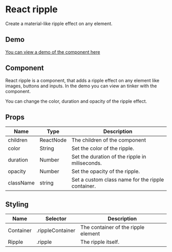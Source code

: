 # React ripple

Create a material-like ripple effect on any element.

## Demo

[You can view a demo of the component here](https://ripple.skxv.dev)

## Component

React ripple is a component, that adds a ripple effect on any element like images, buttons and inputs. In the demo you can view an tinker with the component.

You can change the color, duration and opacity of the ripple effect.

## Props

| Name      | Type      | Description                                       |
| --------- | --------- | ------------------------------------------------- |
| children  | ReactNode | The children of the component                     |
| color     | String    | Set the color of the ripple.                      |
| duration  | Number    | Set the duration of the ripple in miliseconds.    |
| opacity   | Number    | Set the opacity of the ripple.                    |
| className | string    | Set a custom class name for the ripple container. |

## Styling

| Name      | Selector         | Description                         |
| --------- | ---------------- | ----------------------------------- |
| Container | .rippleContainer | The container of the ripple element |
| Ripple    | .ripple          | The ripple itself.                  |

